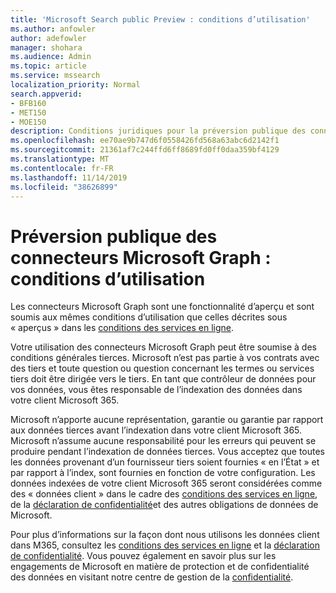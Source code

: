 ```yaml
---
title: 'Microsoft Search public Preview : conditions d’utilisation'
ms.author: anfowler
author: adefowler
manager: shohara
ms.audience: Admin
ms.topic: article
ms.service: mssearch
localization_priority: Normal
search.appverid:
- BFB160
- MET150
- MOE150
description: Conditions juridiques pour la préversion publique des connecteurs Microsoft Graph pour Microsoft Search
ms.openlocfilehash: ee70ae9b747d6f0558426fd568a63abc6d2142f1
ms.sourcegitcommit: 21361af7c244ffd6ff8689fd0ff0daa359bf4129
ms.translationtype: MT
ms.contentlocale: fr-FR
ms.lasthandoff: 11/14/2019
ms.locfileid: "38626899"
---
```

# <a name="microsoft-graph-connectors-public-preview-terms-of-use"></a>Préversion publique des connecteurs Microsoft Graph : conditions d’utilisation

Les connecteurs Microsoft Graph sont une fonctionnalité d’aperçu et sont soumis aux mêmes conditions d’utilisation que celles décrites sous « aperçus » dans les [conditions des services en ligne](http://www.microsoftvolumelicensing.com/Downloader.aspx?documenttype=OST&lang=English).

Votre utilisation des connecteurs Microsoft Graph peut être soumise à des conditions générales tierces. Microsoft n’est pas partie à vos contrats avec des tiers et toute question ou question concernant les termes ou services tiers doit être dirigée vers le tiers. En tant que contrôleur de données pour vos données, vous êtes responsable de l’indexation des données dans votre client Microsoft 365.

Microsoft n’apporte aucune représentation, garantie ou garantie par rapport aux données tierces avant l’indexation dans votre client Microsoft 365.  Microsoft n’assume aucune responsabilité pour les erreurs qui peuvent se produire pendant l’indexation de données tierces.  Vous acceptez que toutes les données provenant d’un fournisseur tiers soient fournies « en l’État » et par rapport à l’index, sont fournies en fonction de votre configuration. Les données indexées de votre client Microsoft 365 seront considérées comme des « données client » dans le cadre des [conditions des services en ligne](http://www.microsoftvolumelicensing.com/Downloader.aspx?documenttype=OST&lang=English), de la [déclaration de confidentialité](https://privacy.microsoft.com/privacystatement)et des autres obligations de données de Microsoft.

Pour plus d’informations sur la façon dont nous utilisons les données client dans M365, consultez les [conditions des services en ligne](http://www.microsoftvolumelicensing.com/Downloader.aspx?documenttype=OST&lang=English) et la [déclaration de confidentialité](https://privacy.microsoft.com/privacystatement). Vous pouvez également en savoir plus sur les engagements de Microsoft en matière de protection et de confidentialité des données en visitant notre centre de gestion de la [confidentialité](https://www.microsoft.com/trust-center).

